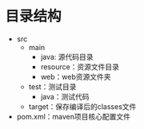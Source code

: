 # 目录结构

- src
    - main
        - java: 源代码目录
        - resource：资源文件目录
        - web：web资源文件夹
    - test：测试目录
        - java：测试代码
    - target：保存编译后的classes文件
- pom.xml：maven项目核心配置文件